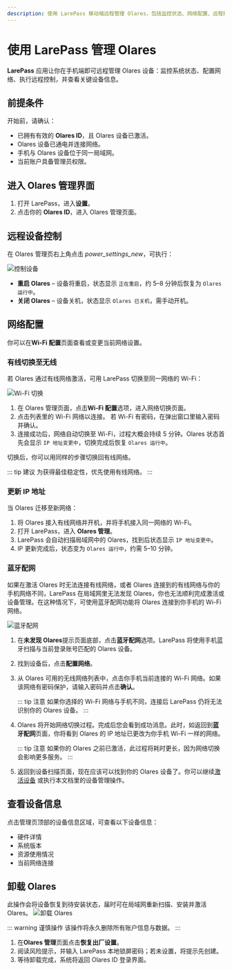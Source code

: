 ```yaml
---
description: 使用 LarePass 移动端远程管理 Olares，包括监控状态、网络配置、远程控制与设备信息查看。
---
```


# 使用 LarePass 管理 Olares

**LarePass** 应用让你在手机端即可远程管理 Olares 设备：监控系统状态、配置网络、执行远程控制，并查看关键设备信息。

## 前提条件

开始前，请确认：

- 已拥有有效的 **Olares ID**，且 Olares 设备已激活。  
- Olares 设备已通电并连接网络。  
- 手机与 Olares 设备位于同一局域网。  
- 当前账户具备管理员权限。  

## 进入 Olares 管理界面

1. 打开 LarePass，进入**设置**。  
2. 点击你的 **Olares ID**，进入 Olares 管理页面。  

## 远程设备控制

在 Olares 管理页右上角点击 <i class="material-symbols-outlined">power_settings_new</i>，可执行：

 ![控制设备](/images/manual/larepass/device-control.png)
- **重启 Olares** – 设备将重启，状态显示 `正在重启`，约 5–8 分钟后恢复为 `Olares 运行中`。  
- **关闭 Olares** – 设备关机，状态显示 `Olares 已关机`，需手动开机。  

## 网络配置

你可以在**Wi-Fi 配置**页面查看或变更当前网络设置。

### 有线切换至无线

若 Olares 通过有线网络激活，可用 LarePass 切换至同一网络的 Wi-Fi：

![Wi-Fi 切换](/images/manual/larepass/switch-wifi.jpg)

1. 在 Olares 管理页面，点击**Wi-Fi 配置**选项，进入网络切换页面。  
2. 点击列表里的 Wi-Fi 网络以连接。 若 Wi-Fi 有密码，在弹出窗口里输入密码并确认。  
3. 连接成功后，网络自动切换至 Wi-Fi，过程大概会持续 5 分钟。Olares 状态首先会显示 `IP 地址变更中`，切换完成后恢复 `Olares 运行中`。  

切换后，你可以用同样的步骤切换回有线网络。

::: tip 建议
为获得最佳稳定性，优先使用有线网络。
:::

### 更新 IP 地址

当 Olares 迁移至新网络：

1. 将 Olares 接入有线网络并开机，并将手机接入同一网络的 Wi-Fi。  
2. 打开 LarePass，进入 **Olares 管理**。  
3. LarePass 会自动扫描局域网中的 Olares，找到后状态显示 `IP 地址变更中`。  
4. IP 更新完成后，状态变为 `Olares 运行中`，约需 5–10 分钟。  

### 蓝牙配网

如果在激活 Olares 时无法连接有线网络，或者 Olares 连接到的有线网络与你的手机网络不同，LarePass 在局域网里无法发现 Olares，你也无法顺利完成激活或设备管理。在这种情况下，可使用蓝牙配网功能将 Olares 连接到你手机的 Wi-Fi 网络。

![蓝牙配网](/images/zh/manual/larepass/bluetooth-network.png)

1. 在**未发现 Olares**提示页面底部，点击**蓝牙配网**选项。LarePass 将使用手机蓝牙扫描与当前登录账号匹配的 Olares 设备。

2. 找到设备后，点击**配置网络**。

3. 从 Olares 可用的无线网络列表中，点击你手机当前连接的 Wi-Fi 网络。如果该网络有密码保护，请输入密码并点击**确认**。

    ::: tip 注意
    如果你选择的 Wi-Fi 网络与手机不同，连接后 LarePass 仍将无法识别你的 Olares 设备。
    :::
4. Olares 将开始网络切换过程。完成后您会看到成功消息。此时，如返回到**蓝牙配网**页面，你将看到 Olares 的 IP 地址已更改为你手机 Wi-Fi 一样的网络。

   ::: tip 注意
   如果你的 Olares 之前已激活，此过程将耗时更长，因为网络切换会影响更多服务。
   :::

5. 返回到设备扫描页面，现在应该可以找到你的 Olares 设备了。你可以继续[激活设备](activate-olares.md) 或执行本文档里的设备管理操作。

## 查看设备信息

点击管理页顶部的设备信息区域，可查看以下设备信息：

- 硬件详情  
- 系统版本  
- 资源使用情况  
- 当前网络连接  

## 卸载 Olares

此操作会将设备恢复到待安装状态，届时可在局域网重新扫描、安装并激活 Olares。
![卸载 Olares](/images/manual/larepass/restore-to-factory.png)

::: warning 谨慎操作
该操作将永久删除所有账户信息与数据。
:::

1. 在**Olares 管理**页面点击**恢复出厂设置**。  
2. 阅读风险提示，并输入 LarePass 本地锁屏密码；若未设置，将提示先创建。  
3. 等待卸载完成，系统将返回 Olares ID 登录界面。  

